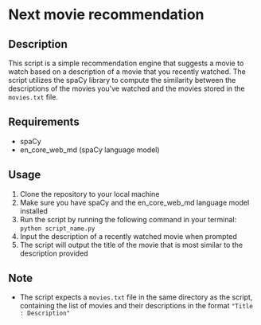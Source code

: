 # Next movie recommendation

## Description
This script is a simple recommendation engine that suggests a movie to watch based on a description of a movie that you recently watched. The script utilizes the spaCy library to compute the similarity between the descriptions of the movies you've watched and the movies stored in the `movies.txt` file.

## Requirements
- spaCy
- en_core_web_md (spaCy language model)

## Usage
1. Clone the repository to your local machine
2. Make sure you have spaCy and the en_core_web_md language model installed
3. Run the script by running the following command in your terminal: `python script_name.py`
4. Input the description of a recently watched movie when prompted
5. The script will output the title of the movie that is most similar to the description provided

## Note
- The script expects a `movies.txt` file in the same directory as the script, containing the list of movies and their descriptions in the format `"Title : Description"`
